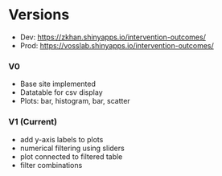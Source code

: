 # Versions
- Dev: https://zkhan.shinyapps.io/intervention-outcomes/
- Prod: https://vosslab.shinyapps.io/intervention-outcomes/

### V0
- Base site implemented
- Datatable for csv display
- Plots: bar, histogram, bar, scatter

### V1 (Current)
- add y-axis labels to plots
- numerical filtering using sliders
- plot connected to filtered table
- filter combinations

